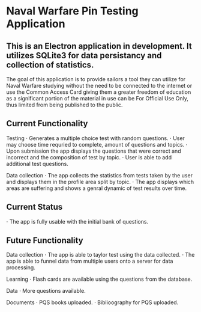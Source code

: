 # Naval Warfare Pin Testing Application
 
## This is an Electron application in development. It utilizes SQLite3 for data persistancy and collection of statistics.

The goal of this application is to provide sailors a tool they can utilize for Naval Warfare studying without the need to be connected to the internet or use the Common Access Card giving them a greater freedom of education as a significant portion of the material in use can be For Official Use Only, thus limited from being published to the public.

## Current Functionality

Testing
⋅ Generates a multiple choice test with random questions.
⋅ User may choose time requried to complete, amount of questions and topics.
⋅ Upon submission the app displays the questions that were correct and incorrect and the composition of test by topic.
⋅ User is able to add additional test questions.

Data collection
⋅ The app collects the statistics from tests taken by the user and displays them in the profile area split by topic.
⋅ The app displays which areas are suffering and shows a genral dynamic of test results over time.

## Current Status
⋅ The app is fully usable with the initial bank of questions.

## Future Functionality

Data collection
⋅ The app is able to taylor test using the data collected.
⋅ The app is able to funnel data from multiple users onto a server for data processing.

Learning
⋅ Flash cards are available using the questions from the database.

Data
⋅ More questions available.

Documents
⋅ PQS books uploaded.
⋅ Biblioography for PQS uploaded.

